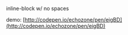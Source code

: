 inline-block w/ no spaces

demo:
[http://codepen.io/echozone/pen/eigBD](http://codepen.io/echozone/pen/eigBD)
